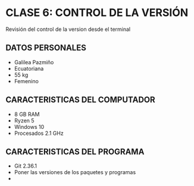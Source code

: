 # CLASE 6: CONTROL DE LA VERSIÓN
Revisión del control de la version desde el terminal

## DATOS PERSONALES
- Galilea Pazmiño
- Ecuatoriana
- 55 kg
- Femenino

## CARACTERISTICAS DEL COMPUTADOR

- 8 GB RAM
- Ryzen 5
- Windows 10
- Procesados 2.1 GHz
## CARACTERISTICAS DEL PROGRAMA
- Git 2.36.1
- Poner las versiones de los paquetes y programas 
- 
